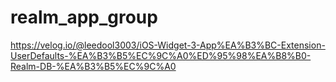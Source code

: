 # realm_app_group

https://velog.io/@leedool3003/iOS-Widget-3-App%EA%B3%BC-Extension-UserDefaults-%EA%B3%B5%EC%9C%A0%ED%95%98%EA%B8%B0-Realm-DB-%EA%B3%B5%EC%9C%A0

